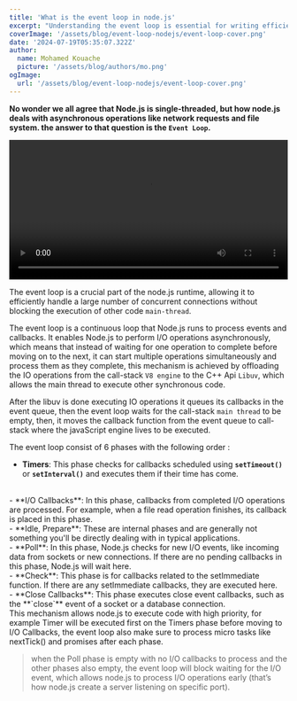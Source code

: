 ```yaml
---
title: 'What is the event loop in node.js'
excerpt: "Understanding the event loop is essential for writing efficient and scalable Node.js applications. It's the foundation of how Node.js manages asynchronous operations, making it possible to build high-performance applications with a relatively simple programming model."
coverImage: '/assets/blog/event-loop-nodejs/event-loop-cover.png'
date: '2024-07-19T05:35:07.322Z'
author:
  name: Mohamed Kouache
  picture: '/assets/blog/authors/mo.png'
ogImage:
  url: '/assets/blog/event-loop-nodejs/event-loop-cover.png'
---
```




**No wonder we all agree that Node.js is single-threaded, but how node.js deals with asynchronous operations like network requests and file system. the answer to that question is the `Event Loop`.**

<video width="100%"  controls>
  <source src="/assets/blog/event-loop-nodejs/event-loop-video.mp4" type="video/mp4">
</video>

The event loop is a crucial part of the node.js runtime, allowing it to efficiently handle a large number of concurrent connections without blocking the execution of other code `main-thread`.

The event loop is a continuous loop that Node.js runs to process events and callbacks. It enables Node.js to perform I/O operations asynchronously, which means that instead of waiting for one operation to complete before moving on to the next, it can start multiple operations simultaneously and process them as they complete, this mechanism is achieved by offloading the IO operations  from the call-stack `V8 engine` to the C++ Api `Libuv`, which allows the main thread to execute other synchronous code.

After the libuv is done executing IO operations it queues its callbacks in the event queue, then the event loop waits for the call-stack `main thread` to be empty, then, it moves the callback function from the event queue to call-stack where the javaScript engine lives to be executed.

The event loop consist of  6 phases with the following order :

- **Timers**: This phase checks for callbacks scheduled using **`setTimeout()`** or **`setInterval()`** and executes them if their time has come.
<br>
- **I/O Callbacks**: In this phase, callbacks from completed I/O operations are processed. For example, when a file read operation finishes, its callback is placed in this phase.
<br>
- **Idle, Prepare**: These are internal phases and are generally not something you'll be directly dealing with in typical applications.
<br>
- **Poll**: In this phase, Node.js checks for new I/O events, like incoming data from sockets or new connections. If there are no pending callbacks in this phase, Node.js will wait here.
<br>
- **Check**: This phase is for callbacks related to the setImmediate function. If there are any setImmediate callbacks, they are executed here.
<br>
- **Close Callbacks**: This phase executes close event callbacks, such as the **`close`** event of a socket or a database connection.
<br>
This mechanism allows node.js to execute code with high priority, for example Timer will be executed first on the Timers phase before moving to I/O Callbacks, the event loop also make sure to process micro tasks like nextTick() and promises after each phase.

>when the Poll phase is empty with no I/O callbacks to process and the other phases also empty, the event loop will block waiting for the I/O event, which allows node.js to process I/O operations early (that’s how node.js create a server listening on specific port).
